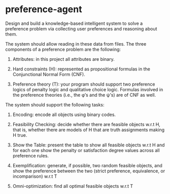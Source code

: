 # preference-agent
Design and build a knowledge-based intelligent system
to solve a preference problem via collecting user preferences and reasoning about them.

The system should allow reading in these data
from files. The three components of a preference problem are the following:

1. Attributes: in this project all attributes are binary.

2. Hard constraints (H): represented as propositional formulas in the Conjunctional Normal
Form (CNF).

3. Preference theory (T): your program should support two preference logics of penalty
logic and qualitative choice logic. Formulas involved in the preference theories (i.e., the
φ’s and the ψ’s) are of CNF as well.

The system should support the following tasks:

1. Encoding: encode all objects using binary codes.

2. Feasibility Checking: decide whether there are feasible objects w.r.t H, that is, whether
there are models of H that are truth assignments making H true.

3. Show the Table: present the table to show all feasible objects w.r.t H and for each one
show the penalty or satisfaction degree values across all preference rules.

4. Exemplification: generate, if possible, two random feasible objects, and show the
preference between the two (strict preference, equivalence, or incomparison) w.r.t T

5. Omni-optimization: find all optimal feasible objects w.r.t T
